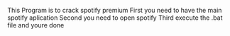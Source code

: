 This Program is to crack spotify premium
First you need to have the main spotify aplication
Second you need to open spotify
Third execute the .bat file and youre done
